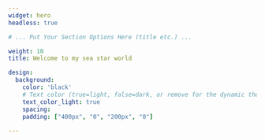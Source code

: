 ```yaml
---
widget: hero
headless: true

# ... Put Your Section Options Here (title etc.) ...

weight: 10
title: Welcome to my sea star world

design:
  background:
    color: 'black'
    # Text color (true=light, false=dark, or remove for the dynamic theme color). 
    text_color_light: true
    spacing:
    padding: ["400px", "0", "200px", "0"]
 
---
```

